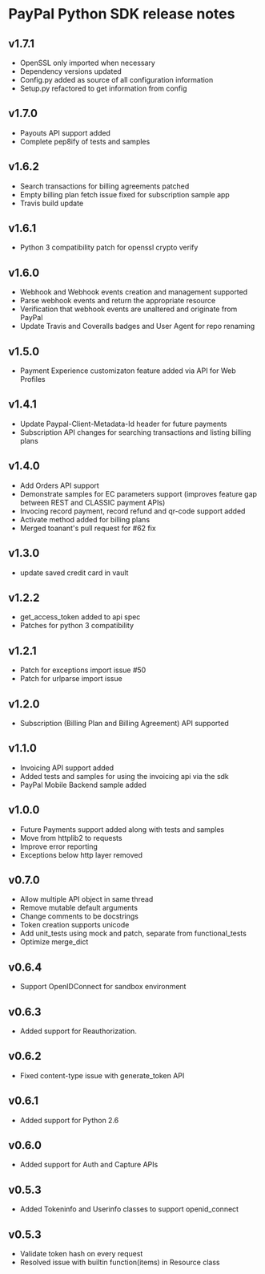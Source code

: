 PayPal Python SDK release notes
============================

v1.7.1
----
* OpenSSL only imported when necessary
* Dependency versions updated
* Config.py added as source of all configuration information
* Setup.py refactored to get information from config

v1.7.0
----
* Payouts API support added
* Complete pep8ify of tests and samples

v1.6.2
-----
* Search transactions for billing agreements patched
* Empty billing plan fetch issue fixed for subscription sample app
* Travis build update

v1.6.1
-----
* Python 3 compatibility patch for openssl crypto verify

v1.6.0
-----
* Webhook and Webhook events creation and management supported
* Parse webhook events and return the appropriate resource
* Verification that webhook events are unaltered and originate from PayPal
* Update Travis and Coveralls badges and User Agent for repo renaming

v1.5.0
-----
* Payment Experience customizaton feature added via API for Web Profiles

v1.4.1
-----
* Update Paypal-Client-Metadata-Id header for future payments
* Subscription API changes for searching transactions and listing billing plans

v1.4.0
-----
* Add Orders API support
* Demonstrate samples for EC parameters support (improves feature gap between REST and CLASSIC payment APIs)
* Invocing record payment, record refund and qr-code support added
* Activate method added for billing plans
* Merged toanant's pull request for #62 fix

v1.3.0
-----
* update saved credit card in vault

v1.2.2
-----
* get_access_token added to api spec
* Patches for python 3 compatibility

v1.2.1
-----
* Patch for exceptions import issue #50
* Patch for urlparse import issue

v1.2.0
-----
* Subscription (Billing Plan and Billing Agreement) API supported

v1.1.0
-----
* Invoicing API support added 
* Added tests and samples for using the invoicing api via the sdk
* PayPal Mobile Backend sample added

v1.0.0
-----
* Future Payments support added along with tests and samples
* Move from httplib2 to requests
* Improve error reporting
* Exceptions below http layer removed

v0.7.0
-----
* Allow multiple API object in same thread
* Remove mutable default arguments
* Change comments to be docstrings
* Token creation supports unicode
* Add unit_tests using mock and patch, separate from functional_tests
* Optimize merge_dict

v0.6.4
-----
* Support OpenIDConnect for sandbox environment

v0.6.3
-----
* Added support for Reauthorization.

v0.6.2
-----
* Fixed content-type issue with generate_token API

v0.6.1
-----
* Added support for Python 2.6

v0.6.0
-----
* Added support for Auth and Capture APIs

v0.5.3
-----
* Added Tokeninfo and Userinfo classes to support openid_connect

v0.5.3
-----
* Validate token hash on every request
* Resolved issue with builtin function(items) in Resource class